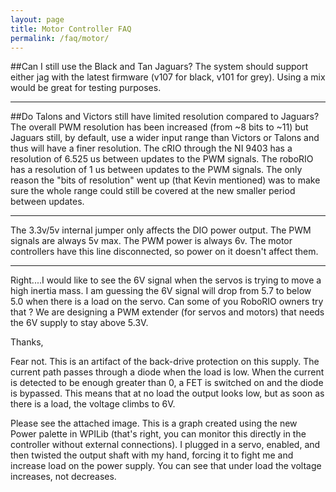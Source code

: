 ```yaml
---
layout: page
title: Motor Controller FAQ
permalink: /faq/motor/
---
```


##Can I still use the Black and Tan Jaguars?
The system should support either jag with the latest firmware (v107 for black, v101 for grey). Using a mix would be 
great for testing purposes.

---

##Do Talons and Victors still have limited resolution compared to Jaguars?
The overall PWM resolution has been increased (from ~8 bits to ~11) but Jaguars still, by default, use a wider input 
range than Victors or Talons and thus will have a finer resolution. 
The cRIO through the NI 9403 has a resolution of 6.525 us between updates to the PWM signals.
The roboRIO has a resolution of 1 us between updates to the PWM signals.  The only reason the "bits of resolution" went 
up (that Kevin mentioned) was to make sure the whole range could still be covered at the new smaller period between 
updates.

---

The 3.3v/5v internal jumper only affects the DIO power output.
 The PWM signals are always 5v max.
 The PWM power is always 6v. The motor controllers have this line disconnected, so power on it doesn't affect them.

---

Right....I would like to see the 6V signal when the servos is trying to move a high inertia mass. I am guessing the 6V signal will drop from 5.7 to below 5.0  when there is a load on the servo. Can some of you RoboRIO owners try that ? We are designing a PWM extender (for servos and motors) that needs the 6V supply to stay above 5.3V.

 Thanks,
 
Fear not. This is an artifact of the back-drive protection on this supply. The current path passes through a diode when the load is low. When the current is detected to be enough greater than 0, a FET is switched on and the diode is bypassed. This means that at no load the output looks low, but as soon as there is a load, the voltage climbs to 6V.

 Please see the attached image. This is a graph created using the new Power palette in WPILib (that's right, you can monitor this directly in the controller without external connections). I plugged in a servo, enabled, and then twisted the output shaft with my hand, forcing it to fight me and increase load on the power supply. You can see that under load the voltage increases, not decreases.
 